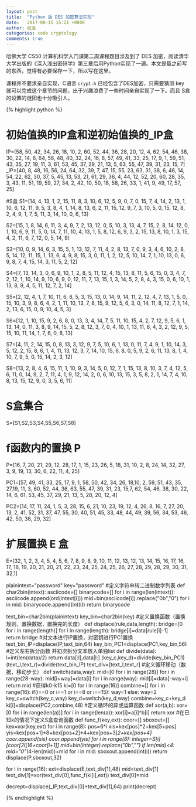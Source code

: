 ```yaml
---
layout: post
title:  "Python 版 DES 加密算法实现"
date:   2017-08-15 15:21 +0800
author: 纪连
categories: code cryptology
comments: true
---
```


<style>
img {
    width: 70%;
    padding-left: 15%;
}
</style>

哈佛大学 CS50 计算机科学入门课第二周课程题目涉及到了 DES 加密，阅读清华大学出版的《深入浅出密码学》第三章后用Python实现了一遍。本文是篇之前写的东西，觉得有必要保存一下，所以写在这里。

课程并不要求亲自实现，C语言 `crypt.h` 已经包含了DES加密，只需要猜测 key 就可以完成这个章节的问题，出于兴趣浪费了一些时间亲自实现了一下。而且 S盒的设置的谜团也十分吸引人。

{% highlight python %}

# 初始值换的IP盒和逆初始值换的_IP盒
IP=[58, 50, 42, 34, 26, 18, 10, 
2, 60, 52, 44, 36, 28, 20, 12, 
4, 62, 54, 46, 38, 30, 22, 14, 6,
64, 56, 48, 40, 32, 24, 16, 8,
57, 49, 41, 33, 25, 17, 9, 1,
59, 51, 43, 35, 27, 19, 11, 3,
61, 53, 45, 37, 29, 21, 13, 5,
63, 55, 47, 39, 31, 23, 15, 7]
_IP=[40, 8, 48, 16, 56, 24, 64, 32,
39, 7, 47, 15, 55, 23, 63, 31,
38, 6, 46, 14, 54, 22, 62, 30,
37, 5, 45, 13, 53, 21, 61, 29,
36, 4, 44, 12, 52, 20, 60, 28,
35, 3, 43, 11, 51, 19, 59, 27,
34, 2, 42, 10, 50, 18, 58, 26,
33, 1, 41, 9, 49, 17, 57, 25]

#S盒
S1=[14, 4, 13, 1, 2, 15, 11, 8, 3, 10, 6, 12, 5, 9, 0, 7,
0, 15, 7, 4, 14, 2, 13, 1, 10, 6, 12, 11, 9, 5, 3, 8,
4, 1, 14, 8, 13, 6, 2, 11, 15, 12, 9, 7, 3, 10, 5, 0,
 15, 12, 8, 2, 4, 9, 1, 7, 5, 11, 3, 14, 10, 0, 6, 13]

S2=[15, 1, 8, 14, 6, 11, 3, 4, 9, 7, 2, 13, 12, 0, 5, 10,
3, 13, 4, 7, 15, 2, 8, 14, 12, 0, 1, 10, 6, 9, 11, 5,
0, 14, 7, 11, 10, 4, 13, 1, 5, 8, 12, 6, 9, 3, 2, 15,
 13, 8, 10, 1, 3, 15, 4, 2, 11, 6, 7, 12, 0, 5, 14, 9]

S3=[10, 0, 9, 14, 6, 3, 15, 5, 1, 13, 12, 7, 11, 4, 2, 8,
 13, 7, 0, 9, 3, 4, 6, 10, 2, 8, 5, 14, 12, 11, 15, 1,
 13, 6, 4, 9, 8, 15, 3, 0, 11, 1, 2, 12, 5, 10, 14, 7,
1, 10, 13, 0, 6, 9, 8, 7, 4, 15, 14, 3, 11, 5, 2, 12]

S4=[7, 13, 14, 3, 0, 6, 9, 10, 1, 2, 8, 5, 11, 12, 4, 15,
 13, 8, 11, 5, 6, 15, 0, 3, 4, 7, 2, 12, 1, 10, 14, 9,
 10, 6, 9, 0, 12, 11, 7, 13, 15, 1, 3, 14, 5, 2, 8, 4,
3, 15, 0, 6, 10, 1, 13, 8, 9, 4, 5, 11, 12, 7, 2, 14]

S5=[2, 12, 4, 1, 7, 10, 11, 6, 8, 5, 3, 15, 13, 0, 14, 9,
 14, 11, 2, 12, 4, 7, 13, 1, 5, 0, 15, 10, 3, 9, 8, 6,
4, 2, 1, 11, 10, 13, 7, 8, 15, 9, 12, 5, 6, 3, 0, 14,
 11, 8, 12, 7, 1, 14, 2, 13, 6, 15, 0, 9, 10, 4, 5, 3]

S6=[12, 1, 10, 15, 9, 2, 6, 8, 0, 13, 3, 4, 14, 7, 5, 11,
 10, 15, 4, 2, 7, 12, 9, 5, 6, 1, 13, 14, 0, 11, 3, 8,
9, 14, 15, 5, 2, 8, 12, 3, 7, 0, 4, 10, 1, 13, 11, 6,
4, 3, 2, 12, 9, 5, 15, 10, 11, 14, 1, 7, 6, 0, 8, 13]

S7=[4, 11, 2, 14, 15, 0, 8, 13, 3, 12, 9, 7, 5, 10, 6, 1,
 13, 0, 11, 7, 4, 9, 1, 10, 14, 3, 5, 12, 2, 15, 8, 6,
1, 4, 11, 13, 12, 3, 7, 14, 10, 15, 6, 8, 0, 5, 9, 2,
6, 11, 13, 8, 1, 4, 10, 7, 9, 5, 0, 15, 14, 2, 3, 12]

S8=[13, 2, 8, 4, 6, 15, 11, 1, 10, 9, 3, 14, 5, 0, 12, 7,
1, 15, 13, 8, 10, 3, 7, 4, 12, 5, 6, 11, 0, 14, 9, 2,
7, 11, 4, 1, 9, 12, 14, 2, 0, 6, 10, 13, 15, 3, 5, 8,
2, 1, 14, 7, 4, 10, 8, 13, 15, 12, 9, 0, 3, 5, 6, 11]

# S盒集合
S=[S1,S2,S3,S4,S5,S6,S7,S8]

# f函数内的置换 P
P=[16, 7, 20, 21, 29, 12, 28, 17, 1, 15, 23, 26,
5, 18, 31, 10, 2, 8, 24, 14, 32, 27, 3, 9, 19, 13,
30, 6, 22, 11, 4, 25]

PC1=[57, 49, 41, 33, 25, 17, 9,
1, 58, 50, 42, 34, 26, 18,10, 2, 
59, 51, 43, 35, 27,19, 11, 3, 60, 
52, 44, 36, 63, 55, 47, 39, 31, 
23, 15,7, 62, 54, 46, 38, 30, 
22, 14, 6, 61, 53, 45, 37, 29,
21, 13, 5, 28, 20, 12, 4]

PC2=[14, 17, 11, 24, 1, 5,
3, 28, 15, 6, 21, 10,
23, 19, 12, 4, 26, 8,
16, 7, 27, 20, 13, 2,
41, 52, 31, 37, 47, 55,
30, 40, 51, 45, 33, 48,
44, 49, 39, 56, 34, 53,
46, 42, 50, 36, 29, 32]

# 扩展置换 E 盒
E=[32,  1,  2,  3,  4,  5,
4,  5,  6,  7,  8,  9,
8,  9, 10, 11, 12, 13,
12, 13, 14, 15, 16, 17,
16, 17, 18, 19, 20, 21,
20, 21, 22, 23, 24, 25,
24, 25, 26, 27, 28, 29,
28, 29, 30, 31, 32,1]

plainintext="password"
key="password"
#定义字符串转二进制数字列表
def char2bin(intext):
    asciicode=[]
    binarycode=[]
    for i in range(len(intext)):
        asciicode.append(ord(intext[i]))
        mid=bin(asciicode[i]).replace("0b","0")
        for i in mid:
            binarycode.append(int(i))
    return binarycode

text_bin=char2bin(plainintext)
key_bin=char2bin(key)
#定义置换函数（置换规则，置换数据，置换完的长度）
def displace(rule,data,length):
    bridge=[0 for i in range(length)]
    for i in range(length):
        bridge[i]=data[rule[i]-1]   
    return bridge
#对文本进行IP置换，对密钥进行PC1置换
text_bin_IP=displace(IP,text_bin,64)
key_bin_PC1=displace(PC1,key_bin,56)
#定义左右拆分函数 并初次拆分文本放入单独list
def divide(data):
    l=int(len(data)/2)
    return data[:l],data[l:]
(key_c,key_d)=divide(key_bin_PC1)
(text_l,text_r)=divide(text_bin_IP)
text_div=[text_l,text_r]
#定义循环移动（数据，移动步长）
def switch(data,way):
    mid=[0 for i in range(28)]
    for i in range(28-way):
        mid[i+way]=data[i]
    for i in range(way):
        mid[i]=data[-way+i]
    return mid
#获得k0-k15
ki=[0 for i in range(16)]
combine=[]
for i in range(16):
    if(i==0 or i==1 or i==8 or i==15):
        way=1
    else:
        way=2
    key_c=switch(key_c,way)
    key_d=switch(key_d,way)
    combine=key_c+key_d
    ki[i]=displace(PC2,combine,48)
#定义循环的异或运算函数
def xor(a,b):
    xor=[0 for i in range(len(a))]
    for i in range(len(a)):
        xor[i]=a[i]^b[i]
    return xor
#在已知k的情况下定义S盒查询函数
def func_f(key,ext):
    coor=[]
    sboxout=[]
    kex=xor(key,ext)
    for i in range(8):
        pos=6*i
        xis=kex[pos]*2+kex[5+pos]
        yis=kex[pos+1]*8+kex[pos+2]*4+kex[pos+3]*2+kex[pos+4]
        coor.append(xis)
        coor.append(yis)
    for i in range(8):
        integer=S[i][coor[2*i]*16+coor[i+1]]
        mid=bin(integer).replace("0b","")
        if len(mid)<4:
            mid="0"*(4-len(mid))+mid
        for i in mid:
            sboxout.append(int(i))
    return displace(P,sboxout,32)

for i in range(16):
    ext=displace(E,text_div[1],48)
    mid=text_div[1]
    text_div[1]=xor(text_div[0],func_f(ki[i],ext))
    text_div[0]=mid

decrept=displace(_IP,text_div[0]+text_div[1],64)
print(decrept)

{% endhighlight %}